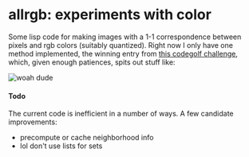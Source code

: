 allrgb: experiments with color
==============================

Some lisp code for making images with a 1-1 correspondence between pixels and rgb colors (suitably quantized). Right now I only have one method implemented, the winning entry from [this codegolf challenge](https://codegolf.stackexchange.com/questions/22144/images-with-all-colors), which, given enough patiences, spits out stuff like:

![woah dude](https://raw.githubusercontent.com/kilimanjaro/allrgb/master/woah.png)



#### Todo

The current code is inefficient in a number of ways. A few candidate improvements:
+ precompute or cache neighborhood info
+ lol don't use lists for sets
